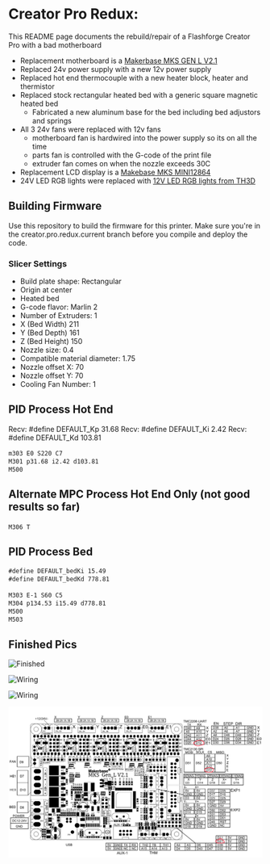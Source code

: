 # Creator Pro Redux:

This README page documents the rebuild/repair of a Flashforge Creator Pro with a bad motherboard

- Replacement motherboard is a [Makerbase MKS GEN L V2.1](https://github.com/makerbase-mks/MKS-GEN_L/wiki/MKS_GEN_L_V2)
- Replaced 24v power supply with a new 12v power supply
- Replaced hot end thermocouple with a new heater block, heater and thermistor
- Replaced stock rectangular heated bed with a generic square magnetic heated bed
  - Fabricated a new aluminum base for the bed including bed adjustors and springs
- All 3 24v fans were replaced with 12v fans
  - motherboard fan is hardwired into the power supply so its on all the time
  - parts fan is controlled with the G-code of the print file
  - extruder fan comes on when the nozzle exceeds 30C
- Replacement LCD display is a [Makebase MKS MINI12864](https://www.amazon.com/your-orders/orders?_encoding=UTF8&startIndex=20&ref_=ppx_yo2ov_dt_b_pagination_4_3)
- 24V LED RGB lights were replaced with [12V LED RGB lights from TH3D](https://www.th3dstudio.com/product/ezneo220-rgb-printer-lighting-strip/)

## Building Firmware

Use this repository to build the firmware for this printer. Make sure you're in the creator.pro.redux.current branch before you compile and deploy the code.

### Slicer Settings

- Build plate shape: Rectangular
- Origin at center
- Heated bed
- G-code flavor: Marlin 2
- Number of Extruders: 1
- X (Bed Width) 211
- Y (Bed Depth) 161
- Z (Bed Height) 150
- Nozzle size: 0.4
- Compatible material diameter: 1.75
- Nozzle offset X: 70
- Nozzle offset Y: 70
- Cooling Fan Number: 1

## PID Process Hot End

Recv: #define DEFAULT_Kp 31.68
Recv: #define DEFAULT_Ki 2.42
Recv: #define DEFAULT_Kd 103.81

```M106 S255
m303 E0 S220 C7
M301 p31.68 i2.42 d103.81
M500
```
## Alternate MPC Process Hot End Only (not good results so far)

```M306 T```

## PID Process Bed

```#define DEFAULT_bedKp 134.53
#define DEFAULT_bedKi 15.49
#define DEFAULT_bedKd 778.81

M303 E-1 S60 C5
M304 p134.53 i15.49 d778.81
M500
M503
```
## Finished Pics

![Finished](creatorpro-redux-resources/images/creatorpro-finished.png "Finished")

![Wiring](creatorpro-redux-resources/images/creatorpro-wiring-1.png "Wiring")

![Wiring](creatorpro-redux-resources/images/creatorpro-wiring-2.png "Wiring")

![Schematic](creatorpro-redux-resources/images/schematic.png "Schematic")
